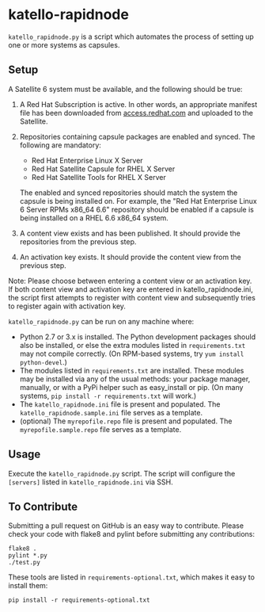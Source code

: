 katello-rapidnode
=================

`katello_rapidnode.py` is a script which automates the process of setting up
one or more systems as capsules.

Setup
-----

A Satellite 6 system must be available, and the following should be true:

1. A Red Hat Subscription is active. In other words, an appropriate manifest
   file has been downloaded from
   [access.redhat.com](https://access.redhat.com/home) and uploaded to the
   Satellite.
2. Repositories containing capsule packages are enabled and synced. The
   following are mandatory:

   * Red Hat Enterprise Linux X Server
   * Red Hat Satellite Capsule for RHEL X Server
   * Red Hat Satellite Tools for RHEL X Server

   The enabled and synced repositories should match the system the capsule is
   being installed on. For example, the "Red Hat Enterprise Linux 6 Server RPMs
   x86\_64 6.6" repository should be enabled if a capsule is being installed on
   a RHEL 6.6 x86\_64 system.
3. A content view exists and has been published. It should provide the
   repositories from the previous step.
4. An activation key exists. It should provide the content view from the
   previous step.

Note: Please choose between entering a content view or an activation key.  If
both content view and activation key are entered in katello_rapidnode.ini,
the script first attempts to register with content view and subsequently
tries to register again with activation key.

`katello_rapidnode.py` can be run on any machine where:

* Python 2.7 or 3.x is installed. The Python development packages should also
  be installed, or else the extra modules listed in `requirements.txt` may not
  compile correctly. (On RPM-based systems, try `yum install python-devel`.)
* The modules listed in `requirements.txt` are installed. These modules may be
  installed via any of the usual methods: your package manager, manually, or
  with a PyPi helper such as easy\_install or pip. (On many systems, `pip
  install -r requirements.txt` will work.)
* The `katello_rapidnode.ini` file is present and populated. The
  `katello_rapidnode.sample.ini` file serves as a template.
* (optional) The `myrepofile.repo` file is present and populated. The
  `myrepofile.sample.repo` file serves as a template.

Usage
-----

Execute the `katello_rapidnode.py` script. The script will configure the
`[servers]` listed in `katello_rapidnode.ini` via SSH.

To Contribute
-------------

Submitting a pull request on GitHub is an easy way to contribute. Please check
your code with flake8 and pylint before submitting any contributions:

    flake8 .
    pylint *.py
    ./test.py

These tools are listed in `requirements-optional.txt`, which makes it easy to
install them:

    pip install -r requirements-optional.txt
